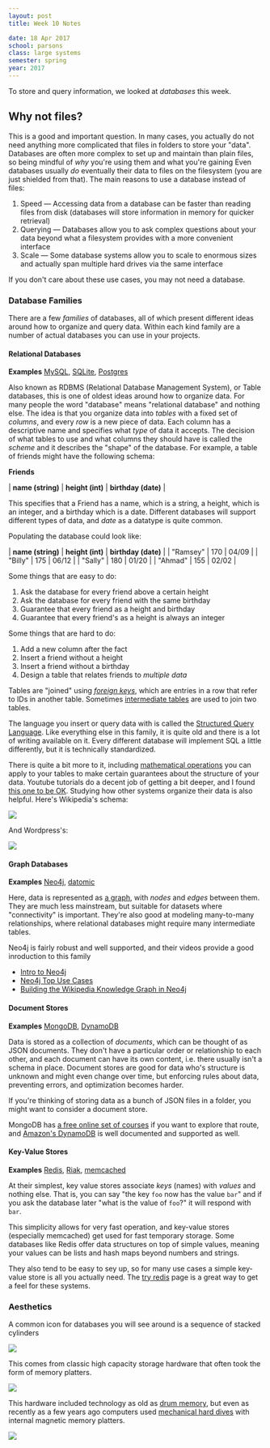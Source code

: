 ```yaml
---
layout: post
title: Week 10 Notes

date: 18 Apr 2017
school: parsons
class: large systems
semester: spring
year: 2017
---
```


To store and query information, we looked at *databases* this week.

## Why not files?
This is a good and important question.
In many cases, you actually do not need anything more complicated that files in folders to store your "data".
Databases are often more complex to set up and maintain than plain files, so being mindful of *why* you're using them and what you're gaining
Even databases usually *do* eventually their data to files on the filesystem (you are just shielded from that).
The main reasons to use a database instead of files:

1. Speed — Accessing data from a database can be faster than reading files from disk (databases will store information in memory for quicker retrieval)
2. Querying — Databases allow you to ask complex questions about your data beyond what a filesystem provides with a more convenient interface
3. Scale — Some database systems allow you to scale to enormous sizes and actually span multiple hard drives via the same interface


If you don't care about these use cases, you may not need a database.

### Database Families
There are a few *families* of databases, all of which present different ideas around how to organize and query data. Within each kind family are a number of actual databases you can use in your projects.

#### Relational Databases
**Examples** [MySQL](https://www.mysql.com/), [SQLite](https://www.sqlite.org/), [Postgres](https://www.postgresql.org/)

Also known as RDBMS (Relational Database Management System), or Table databases, this is one of oldest ideas around how to organize data. For many people the word "database" means "relational database" and nothing else. The idea is that you organize data into *tables* with a fixed set of *columns*, and every *row* is a new piece of data. Each column has a descriptive name and specifies what *type* of data it accepts. The decision of what tables to use and what columns they should have is called the *scheme* and it describes the "shape" of the database. For example, a table of friends might have the following schema:

**Friends**

| **name (string)** | **height (int)** | **birthday (date)** |

This specifies that a Friend has a name, which is a string, a height, which is an integer, and a birthday which is a date. Different databases will support different types of data, and *date* as a datatype is quite common.

Populating the database could look like:

| **name (string)** | **height (int)** | **birthday (date)** |
| "Ramsey" | 170 | 04/09 |
| "Billy" | 175 | 06/12 |
| "Sally" | 180 | 01/20 |
| "Ahmad" | 155 | 02/02 |

Some things that are easy to do:
1. Ask the database for every friend above a certain height
1. Ask the database for every friend with the same birthday
1. Guarantee that every friend as a height and birthday
1. Guarantee that every friend's as a height is always an integer

Some things that are hard to do:
1. Add a new column after the fact
1. Insert a friend without a height
1. Insert a friend without a birthday
1. Design a table that relates friends to *multiple data*

Tables are "joined" using [*foreign keys*](https://en.wikipedia.org/wiki/Foreign_key), which are entries in a row that refer to IDs in another table. Sometimes [intermediate tables](https://en.wikipedia.org/wiki/Associative_entity) are used to join two tables.

The language you insert or query data with is called the [Structured Query Language](https://en.wikipedia.org/wiki/SQL). Like everything else in this family, it is quite old and there is a lot of writing available on it. Every different database will implement SQL a little differently, but it is technically standardized.

There is quite a bit more to it, including [mathematical operations](https://en.wikipedia.org/wiki/Database_normalization) you can apply to your tables to make certain guarantees about the structure of your data. Youtube tutorials do a decent job of getting a bit deeper, and I found [this one to be OK](https://www.youtube.com/watch?v=NvrpuBAMddw). Studying how other systems organize their data is also helpful. Here's Wikipedia's schema:

[![](https://upload.wikimedia.org/wikipedia/commons/2/2d/MediaWiki_1.10_database_schema.png)](https://upload.wikimedia.org/wikipedia/commons/2/2d/MediaWiki_1.10_database_schema.png)

And Wordpress's:

[![](http://web-profile.net/wp-content/uploads/wordpress_db_schema.png)](http://web-profile.net/wp-content/uploads/wordpress_db_schema.png)

#### Graph Databases
**Examples** [Neo4j](https://neo4j.com/product/), [datomic](http://www.datomic.com/)

Here, data is represented as [a graph](https://en.wikipedia.org/wiki/Graph_(abstract_data_type)), with *nodes* and *edges* between them. They are much less mainstream, but suitable for datasets where "connectivity" is important. They're also good at modeling many-to-many relationships, where relational databases might require many intermediate tables.

Neo4j is fairly robust and well supported, and their videos provide a good inroduction to this family

- [Intro to Neo4j](https://www.youtube.com/watch?v=U8ZGVx1NmQg)
- [Neo4j Top Use Cases](https://www.youtube.com/watch?v=lb90EBfAj0o)
- [Building the Wikipedia Knowledge Graph in Neo4j](https://www.youtube.com/watch?v=o6wueyweC34)

#### Document Stores
**Examples** [MongoDB](https://www.mongodb.com/), [DynamoDB](https://aws.amazon.com/dynamodb/)

Data is stored as a collection of *documents*, which can be thought of as JSON documents. They don't have a particular order or relationship to each other, and each document can have its own content, i.e. there usually isn't a schema in place. Document stores are good for data who's structure is unknown and might even change over time, but enforcing rules about data, preventing errors, and optimization becomes harder.

If you're thinking of storing data as a bunch of JSON files in a folder, you might want to consider a document store.

MongoDB has [a free online set of courses](https://university.mongodb.com/) if you want to explore that route, and [Amazon's DynamoDB](https://aws.amazon.com/dynamodb/) is well documented and supported as well.

#### Key-Value Stores
**Examples** [Redis](https://redis.io/), [Riak](http://basho.com/products/#riak), [memcached](https://memcached.org/)

At their simplest, key value stores associate *keys* (names) with *values* and nothing else. That is, you can say "the key `foo` now has the value `bar`" and if you ask the database later "what is the value of `foo`?" it will respond with `bar`.

This simplicity allows for very fast operation, and key-value stores (especially memcached) get used for fast temporary storage. Some databases like Redis offer data structures on top of simple values, meaning your values can be lists and hash maps beyond numbers and strings.

They also tend to be easy to sey up, so for many use cases a simple key-value store is all you actually need. The [try redis](https://try.redis.io/) page is a great way to get a feel for these systems.

### Aesthetics
A common icon for databases you will see around is a sequence of stacked cylinders

![](vIA2c9yUrE7p4RBuuKGMA.png)

This comes from classic high capacity storage hardware that often took the form of memory platters.

![](http://worldpowersystems.com/archives/Ivall/Disk-memory-large-vertical.jpg)

This hardware included technology as old as [drum memory](https://en.wikipedia.org/wiki/Drum_memory), but even as recently as a few years ago computers used [mechanical hard dives](https://en.wikipedia.org/wiki/Hard_disk_drive) with internal magnetic memory platters.

![](https://www.technobuffalo.com/wp-content/uploads/2012/11/HDD-Internals-2-640x424.jpg)
